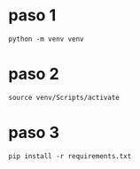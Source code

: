 # paso 1

```
python -m venv venv
```
# paso 2

```
source venv/Scripts/activate
```

# paso 3

```
pip install -r requirements.txt
```